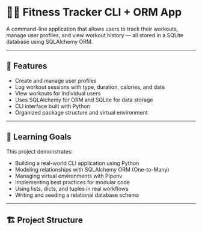# 🏋️‍♂️ Fitness Tracker CLI + ORM App

A command-line application that allows users to track their workouts, manage user profiles, and view workout history — all stored in a SQLite database using SQLAlchemy ORM.

---

## 🚀 Features

- Create and manage user profiles
- Log workout sessions with type, duration, calories, and date
- View workouts for individual users
- Uses SQLAlchemy for ORM and SQLite for data storage
- CLI interface built with Python
- Organized package structure and virtual environment

---

## 🧠 Learning Goals

This project demonstrates:

- Building a real-world CLI application using Python
- Modeling relationships with SQLAlchemy ORM (One-to-Many)
- Managing virtual environments with Pipenv
- Implementing best practices for modular code
- Using lists, dicts, and tuples in real workflows
- Writing and seeding a relational database schema

---

## 🏗️ Project Structure

